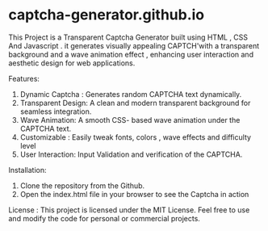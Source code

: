 # captcha-generator.github.io
 
This Project is a Transparent Captcha Generator built using HTML , CSS And Javascript . it generates visually appealing CAPTCH'with a transparent background and a wave animation effect , enhancing user interaction and aesthetic design for web applications.

Features:
1. Dynamic Captcha : Generates random CAPTCHA text dynamically.
2. Transparent Design: A clean and modern transparent background for seamless integration.
3. Wave Animation: A smooth CSS- based wave animation under the CAPTCHA text.
4. Customizable : Easily tweak fonts, colors , wave effects and difficulty level
5. User Interaction: Input Validation and verification of the CAPTCHA.


Installation:
1. Clone the repository from the Github.
2. Open the index.html file in your browser to see the Captcha in action 

License :
This project is licensed under the MIT License.
Feel free to use and modify the code for personal or commercial projects.
